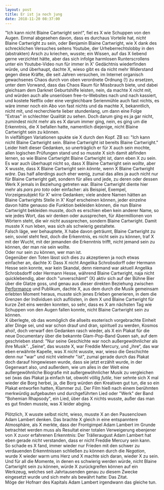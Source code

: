 ```yaml
---
layout: post
title: Er ist ja noch jung
date: 2018-11-20 08:37:00
---
```


"Ich kann nicht Blaine Cartwright sein!", fiel es X wie Schuppen von den Augen. Einmal abgesehen davon, dass es durchaus Vorteile hat, *nicht* Blaine Cartwright zu sein, oder Benjamin Blaine Cartwright, wie X dank des schrecklichen Versuches seitens Youtube, der Urheberrechtslobby in den (abstrakten) Arsch zu kriechen, wusste; ein Wissen, auf das X liebend gerne verzichtet hätte, aber das sich infolge harmlosen Runterscrollens unter ein Youtube-Video nun für immer in X' Gedächtnis wiederfinden würde, und überhaupt, dachte X, wieso gibt es da nicht mehr Widerstand gegen diese Kräfte, die seit Jahren versuchen, im Internet organisch gewachsenes Chaos durch von oben verordnete Ordnung (!) zu ersetzen, unter dem Vorwand, dass das Chaos Raum für Missbrauch biete, und dabei gleichsam dem Darknet Geburtshilfe leisten, nein, da machte X nicht mit, und würden auch alle unseriösen free-tv-Websites nach und nach kassiert, und kostete Netflix oder eine vergleichbare Serienmühle auch fast nichts, es wäre immer noch ein Abo von fast nichts
und da machte X, bekanntlich, nicht mit, und recherchierte lieber stundenlang, um dann eine Folge "Extras" in schlechter Qualität zu sehen. Doch darum ging es ja gar nicht, zumindest nicht mehr als es X darum immer ging, nein, es ging um die Erkenntnis, die X befallen hatte, namentlich diejenige, nicht Blaine Cartwright sein zu können.<br> In vielfältigen Variationen spukte sie X durch den Kopf. ZB so:  "Ich kann nicht Blaine Cartwright sein. Blaine Cartwright ist bereits Blaine Cartwright." <br>
Leider hielt dieser Gedanken, so unerträglich er für X auch sein mochte, allen logischen Prüfungen stand und so musste X sich damit abfinden lernen, so wie Blaine Cartwright Blaine Cartwright ist,
dann eben X zu sein. Es war auch überhaupt nicht so, dass X Blaine Cartwright sein *wollte*, aber X wusste, dass X Blaine Cartwright sein *könnte*, wenn X Blaine Cartwright *wäre*. 
Das half allerdings auch eher wenig, zumal das alles ja auch nicht nur für Blaine Cartwright galt, sondern für alles und jede, zu deren oder dessen Werk X jemals in Beziehung getreten war. Blaine Cartwright diente hier mehr als *pars pro toto* oder einfacher: als Beispiel, Exempel, Vorzeigesubjekt für X' wirre Gedanken; viele andere Namen hätten an Blaine Cartwrights Stelle in X' Kopf erscheinen können, jeder einzelne davon hätte genauso die Funktion bekleiden können, die nun Blaine Cartwright bekleiden musste, doch es erschien eben kein anderer Name, so wie jedes Wort, das wir denken oder aussprechen, für Abermillionen von Wörtern steht, die wir *nicht* aussprechen, sondern Blaine Cartwright. Damit musste X nun leben, was sich als schwierig gestaltete.<br> Falsch läge, wer behauptete, X habe davon geträumt, Blaine Cartwright zu sein, soviel steht fest, doch die Erkenntnis, es nicht sein zu können, traf X mit der Wucht, mit der jemanden die Erkenntnis trifft, nicht jemand sein zu können, der man nie sein wollte.<br>
Oder nur sein zu können, wer man ist.<br>
Gegenüber den Toten lässt sich dies zu akzeptieren ja noch etwas einfacher an, dachte X: Dass X nicht Angelika Schrobsdorff oder Hermann Hesse sein konnte, war kein Skandal, denn niemand war aktuell Angelika Schrobsdorff oder Hermann Hesse, während Blaine Cartwright, naja nicht quicklebendig, aber doch "unverschämt" (X) aktiv sich auf der Bühne Bier über die Glatze goss, und genau aus dieser direkten Beziehung zwischen [Performance](https://browse.startpage.com/do/show_picture.pl?l=deutsch&rais=1&oiu=https%3A%2F%2Fbilbaoenvivo.files.wordpress.com%2F2016%2F03%2Fbev-nashville-pussy-vitoria-carlos-g-azpiazu-3-blaine-bebiendo.jpg&sp=91c4f06391bee012f39439eb7f4a246e&t=default) und Publikum, dachte X, aus dem durch die Musik gemeinsam erlebten Moment heraus, musste sich jenes Erleben generieren, in dem die Grenzen der Individuen sich auflösten, in dem X und Blaine Cartwright für kurze Zeit eins werden konnten, so sehr, dass es X am nächsten Tag wie Schuppen von den Augen fallen konnte,  nicht Blaine Cartwright sein zu können.<br>
X überlegte, ob das womöglich die allseits esoterisch vorgebrachte Einheit aller Dinge sei, und war schon drauf und dran, spirituell zu werden, Kosmos ahoi!, doch verwarf den Gedanken rasch wieder, als X ein Plakat für die neue Documentary über die bekannte Glam-Pop-Band Queen sah, auf dem geschrieben stand: "Nur seine Geschichte war noch außergewöhnlicher als ihre Musik". „Seine“, das wusste X, war Freddie Mercury, und „ihre“, das war eben erwähnte Kapelle, was X nicht wusste, war, wieso die Geschichte denn nur "war" und nicht vielmehr "ist", zumal gerade durch das Plakat doch darauf hingewiesen wurde, dass sie jetzt erzählt wurde, in der
Gegenwart also, und außerdem, wie um alles in der Welt eine außergewöhnliche Biografie mit außergewöhnlicher Musik zu vergleichen sei (was das Plakat ja einfach tat, obwohl völlig *futile*, hier sehnte sich X mal wieder die Borg herbei, ja, die Borg würden den Kreativen gut tun, die so ein Plakat entworfen hatten, Klammer zu). Der Film hieß nach einem berühmten merkwürdig aufgebauten und durchgeführten Lied oder "Werk" der Band "Bohemian Rhapsody", ein Lied, über das X nichts wusste, außer das man es gut finden musste, was X leider abging.<br>  
Plötzlich, X wusste selbst nicht, wieso, musste X an den Pausenclown Adam Lambert denken. Das brachte X gleich in eine entspanntere Atmosphäre, als X merkte, dass der Frontgimpel Adam Lambert im Grunde betrachtet werden muss als Resultat einer totalen Verweigerung ebenjener von X zuvor erfahrenen Erkenntnis: Der Trälleraugust Adam Lambert hat eben gerade *nicht* verstanden, dass er nicht Freddie Mercury sein kann. <br>
So schade es X fand, immer wieder nur Frieden mit den schwer zu verdauenden Erkenntnissen schließen zu können durch die *Negation*, wurde X wieder warm ums Herz und X machte sich daran, wieder X zu sein.<br>
Und für all die Momente, in denen es schwierig werden würde, nicht Blaine Cartwright sein zu können, würde X zurückgreifen können auf ein Werkzeug, welches seit Jahrtausenden genau zu diesem Zwecke eingesetzt wurde und sich mehr als bewährt hatte: Das Zitat.<br>
Möge der Hofnarr des Kapitals Adam Lambert irgendwann das gleiche tun.
